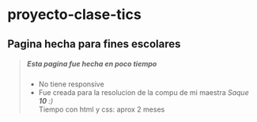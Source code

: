 # proyecto-clase-tics

## Pagina hecha para fines escolares

> ##### Esta pagina fue hecha en poco tiempo
> - No tiene responsive
> - Fue creada para la resolucion de la compu de mi maestra
> *Saque **10** :)*  
> Tiempo con html y css: aprox 2 meses
